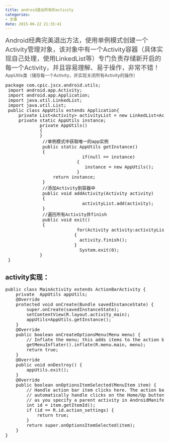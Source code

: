 ```yaml
---
title: android退出所有的activity
categories:
- 文章
date: 2015-06-22 21:35:41
---
```

<!-- more -->
<span style="font-size: 20px;"><span style="color: rgb(68, 68, 68); background-color: rgb(255, 255, 255);">Android经典完美退出方法，使用单例模式创建一个Activity管理对象，该对象中有一个Activity容器（具体实现自己处理，使用LinkedList等）专门负责存储新开启的每一个Activity，并且容易理解、易于操作，非常不错！</span>
 <span style="color: rgb(68, 68, 68); background-color: rgb(255, 255, 255); font-size: 14px;">AppUtils类（储存每一个Activity，并实现关闭所有Activity的操作）</span></span>

<pre class="brush:java;toolbar:false">package com.cpic.jscx.android.utils; 
 import android.app.Activity; 
 import android.app.Application; 
 import java.util.LinkedList; 
 import java.util.List; 
 public class AppUtils extends Application{ 
     private List&lt;Activity&gt; activityList = new LinkedList&lt;Activity&gt;(); 
     private static AppUtils instance; 
             private AppUtils() 
             { 
             } 
              //单例模式中获取唯一的app实例 
              public static AppUtils getInstance() 
              { 
                             if(null == instance) 
                           { 
                              instance = new AppUtils(); 
                           } 
                  return instance;             
              } 
              //添加Activity到容器中 
              public void addActivity(Activity activity) 
              { 
                             activityList.add(activity); 
              } 
              //遍历所有Activity并finish 
              public void exit() 
              { 
                           for(Activity activity:activityList) 
                          { 
                            activity.finish(); 
                          } 
                            System.exit(0); 
             } 
 }</pre>

## activity实现：

<pre class="brush:java;toolbar:false">public class MainActivity extends ActionBarActivity {
    private  AppUtils appUtils;
    @Override
    protected void onCreate(Bundle savedInstanceState) {
        super.onCreate(savedInstanceState);
        setContentView(R.layout.activity_main);
        appUtils=AppUtils.getInstance();
    }
    @Override
    public boolean onCreateOptionsMenu(Menu menu) {
        // Inflate the menu; this adds items to the action bar if it is present.
        getMenuInflater().inflate(R.menu.main, menu);
        return true;
    }
    @Override
    public void onDestroy() {
        appUtils.exit();
    }
    @Override
    public boolean onOptionsItemSelected(MenuItem item) {
        // Handle action bar item clicks here. The action bar will
        // automatically handle clicks on the Home/Up button, so long
        // as you specify a parent activity in AndroidManifest.xml.
        int id = item.getItemId();
        if (id == R.id.action_settings) {
            return true;
        }
        return super.onOptionsItemSelected(item);
    }
}</pre>